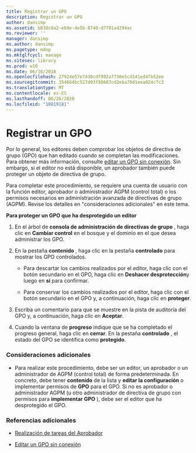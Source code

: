 ```yaml
---
title: Registrar un GPO
description: Registrar un GPO
author: dansimp
ms.assetid: b838c8a2-eb9e-4e5b-8740-d7701a4294ac
ms.reviewer: ''
manager: dansimp
ms.author: dansimp
ms.pagetype: mdop
ms.mktglfcycl: manage
ms.sitesec: library
ms.prod: w10
ms.date: 06/16/2016
ms.openlocfilehash: 27924e57e7430cdf992a7730e5cd141ed4fb52ee
ms.sourcegitcommit: 354664bc527d93f80687cd2eba70d1eea024c7c3
ms.translationtype: MT
ms.contentlocale: es-ES
ms.lasthandoff: 06/26/2020
ms.locfileid: "10819181"
---
```

# Registrar un GPO


Por lo general, los editores deben comprobar los objetos de directiva de grupo (GPO) que han editado cuando se completan las modificaciones. Para obtener más información, consulte [editar un GPO sin conexión](edit-a-gpo-offline-agpm40.md). Sin embargo, si el editor no está disponible, un aprobador también puede proteger un objeto de directiva de grupo.

Para completar este procedimiento, se requiere una cuenta de usuario con la función editor, aprobador o administrador AGPM (control total) o los permisos necesarios en administración avanzada de directivas de grupo (AGPM). Revise los detalles en "consideraciones adicionales" en este tema.

**Para proteger un GPO que ha desprotegido un editor**

1.  En el árbol de **consola de administración de directivas de grupo** , haga clic en **Cambiar control** en el bosque y el dominio en el que desea administrar los GPO.

2.  En la pestaña **contenido** , haga clic en la pestaña **controlado** para mostrar los GPO controlados.

    -   Para descartar los cambios realizados por el editor, haga clic con el botón secundario en el GPO, haga clic en **Deshacer desprotección**y luego en **sí** para confirmar.

    -   Para conservar los cambios realizados por el editor, haga clic con el botón secundario en el GPO y, a continuación, haga clic en **proteger**.

3.  Escriba un comentario para que se muestre en la pista de auditoría del GPO y, a continuación, haga clic en **Aceptar**.

4.  Cuando la ventana de **progreso** indique que se ha completado el progreso general, haga clic en **cerrar**. En la pestaña **controlado** , el estado del GPO se identifica como **protegido**.

### Consideraciones adicionales

-   Para realizar este procedimiento, debe ser un editor, un aprobador o un administrador de AGPM (control total) de forma predeterminada. En concreto, debe tener **contenido** de la lista y **editar la configuración** o implementar permisos de **GPO** para el GPO. Si no es aprobador o administrador AGPM (u otro administrador de directiva de grupo con permisos para **implementar GPO** ), debe ser el editor que ha desprotegido el GPO.

### Referencias adicionales

-   [Realización de tareas del Aprobador](performing-approver-tasks-agpm40.md)

-   [Editar un GPO sin conexión](edit-a-gpo-offline-agpm40.md)

 

 





